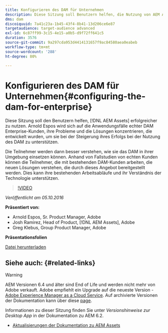 ```yaml
---
title: Konfigurieren des DAM für Unternehmen
description: Diese Sitzung soll Benutzern helfen, die Nutzung von AEM Assets erfolgreich zu verbessern. Arnold Espos wird sich auf die Anwendungsfälle echter DAM Enterprise-Kunden, ihre Probleme und die Lösungen konzentrieren, die entwickelt wurden, um sie bei der Steigerung ihres Erfolgs bei der Nutzung des DAM zu unterstützen.   Die Teilnehmer werden dann besser verstehen, wie sie das DAM in ihrer Umgebung einsetzen können. Anhand von Fallstudien von echten Kunden können die Teilnehmer, die mit bestehenden DAM-Kunden arbeiten, die neuen Lösungen verstehen, die durch dieses Angebot bereitgestellt werden. Dies kann ihre bestehenden Arbeitsabläufe und ihr Verständnis der Technologie unterstützen.
dms: dam
discoiquuid: 7a41c23a-1b45-43f4-8b41-13d206ce6e87
targetaudience: target-audience advanced
exl-id: 6c87ff99-3c15-4e15-a0b5-d9f72ff641c5
duration: 3576
source-git-commit: 9a297cda953d4414131657f9ac84580aea0eabeb
workflow-type: tm+mt
source-wordcount: '288'
ht-degree: 80%

---
```


# Konfigurieren des DAM für Unternehmen{#configuring-the-dam-for-enterprise}

Diese Sitzung soll den Benutzern helfen, [!DNL AEM Assets] erfolgreicher zu nutzen. Arnold Espos wird sich auf die Anwendungsfälle echter DAM Enterprise-Kunden, ihre Probleme und die Lösungen konzentrieren, die entwickelt wurden, um sie bei der Steigerung ihres Erfolgs bei der Nutzung des DAM zu unterstützen.

Die Teilnehmer werden dann besser verstehen, wie sie das DAM in ihrer Umgebung einsetzen können. Anhand von Fallstudien von echten Kunden können die Teilnehmer, die mit bestehenden DAM-Kunden arbeiten, die neuen Lösungen verstehen, die durch dieses Angebot bereitgestellt werden. Dies kann ihre bestehenden Arbeitsabläufe und ihr Verständnis der Technologie unterstützen.

>[!VIDEO](https://video.tv.adobe.com/v/19298/?quality=9)

*Veröffentlicht am 05.10.2016*

**Präsentiert von:**

* Arnold Espos, Sr. Product Manager, Adobe
* Josh Ramirez, Head of Product, [!DNL AEM Assets], Adobe
* Greg Klebus, Group Product Manager, Adobe

**Präsentationsfolien**

[Datei herunterladen](assets/assets-webinar-oct5final.pdf)

## Siehe auch: {#related-links}

>[!WARNING]
>
>AEM Versionen 6.4 und älter sind End of Life und werden nicht mehr von Adobe verkauft.  Adobe empfiehlt ein Upgrade auf die neueste Version - [Adobe Experience Manager as a Cloud Service](https://experienceleague.adobe.com/docs/experience-manager-cloud-service.html?lang=de).  Auf archivierte Versionen der Dokumentation kann über diese [page](https://experienceleague.adobe.com/docs/experience-manager-release-information/aem-release-updates/previous-updates/aem-previous-versions.html?lang=de).
>
>Informationen zu dieser Sitzung finden Sie unter *Versionshinweise zur Desktop App* in der Dokumentation zu AEM 6.2.

* [Aktualisierungen der Dokumentation zu AEM Assets](https://docs.adobe.com/content/docs/de/aem/recent-documentation-updates.html)
